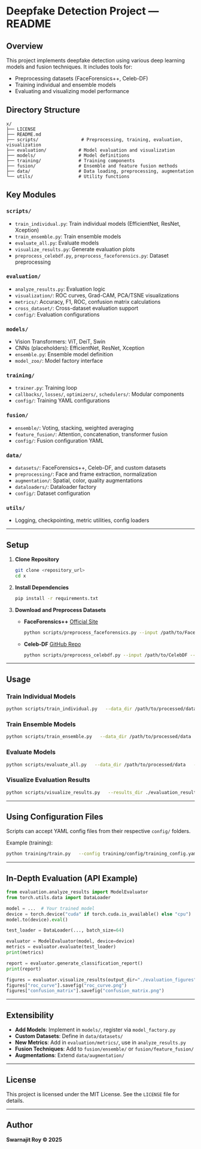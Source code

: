 # Deepfake Detection Project — README

## Overview

This project implements deepfake detection using various deep learning models and fusion techniques. It includes tools for:

- Preprocessing datasets (FaceForensics++, Celeb-DF)
- Training individual and ensemble models
- Evaluating and visualizing model performance

## Directory Structure

```
x/
├── LICENSE
├── README.md
├── scripts/                # Preprocessing, training, evaluation, visualization
├── evaluation/            # Model evaluation and visualization
├── models/                # Model definitions
├── training/              # Training components
├── fusion/                # Ensemble and feature fusion methods
├── data/                  # Data loading, preprocessing, augmentation
└── utils/                 # Utility functions
```

## Key Modules

### `scripts/`
- `train_individual.py`: Train individual models (EfficientNet, ResNet, Xception)
- `train_ensemble.py`: Train ensemble models
- `evaluate_all.py`: Evaluate models
- `visualize_results.py`: Generate evaluation plots
- `preprocess_celebdf.py`, `preprocess_faceforensics.py`: Dataset preprocessing

### `evaluation/`
- `analyze_results.py`: Evaluation logic
- `visualization/`: ROC curves, Grad-CAM, PCA/TSNE visualizations
- `metrics/`: Accuracy, F1, ROC, confusion matrix calculations
- `cross_dataset/`: Cross-dataset evaluation support
- `config/`: Evaluation configurations

### `models/`
- Vision Transformers: ViT, DeiT, Swin
- CNNs (placeholders): EfficientNet, ResNet, Xception
- `ensemble.py`: Ensemble model definition
- `model_zoo/`: Model factory interface

### `training/`
- `trainer.py`: Training loop
- `callbacks/`, `losses/`, `optimizers/`, `schedulers/`: Modular components
- `config/`: Training YAML configurations

### `fusion/`
- `ensemble/`: Voting, stacking, weighted averaging
- `feature_fusion/`: Attention, concatenation, transformer fusion
- `config/`: Fusion configuration YAML

### `data/`
- `datasets/`: FaceForensics++, Celeb-DF, and custom datasets
- `preprocessing/`: Face and frame extraction, normalization
- `augmentation/`: Spatial, color, quality augmentations
- `dataloaders/`: Dataloader factory
- `config/`: Dataset configuration

### `utils/`
- Logging, checkpointing, metric utilities, config loaders

---

## Setup

1. **Clone Repository**
   ```bash
   git clone <repository_url>
   cd x
   ```

2. **Install Dependencies**
   ```bash
   pip install -r requirements.txt
   ```

3. **Download and Preprocess Datasets**

   - **FaceForensics++**
     [Official Site](https://faceforensics.org/)
     ```bash
     python scripts/preprocess_faceforensics.py --input /path/to/FaceForensics --output /path/to/processed/FaceForensics
     ```

   - **Celeb-DF**
     [GitHub Repo](https://github.com/danmohaha/celeb-deepfakeforensics)
     ```bash
     python scripts/preprocess_celebdf.py --input /path/to/CelebDF --output /path/to/processed/CelebDF
     ```

---

## Usage

### Train Individual Models
```bash
python scripts/train_individual.py   --data_dir /path/to/processed/data   --model_type efficientnet   --dataset faceforensics   --output_dir ./trained_models
```

### Train Ensemble Models
```bash
python scripts/train_ensemble.py   --data_dir /path/to/processed/data   --model_paths ./model1.pth ./model2.pth   --dataset combined   --output_dir ./trained_models   --freeze_base_models
```

### Evaluate Models
```bash
python scripts/evaluate_all.py   --data_dir /path/to/processed/data   --model_paths ./model1.pth   --datasets faceforensics celebdf   --output_dir ./evaluation_results
```

### Visualize Evaluation Results
```bash
python scripts/visualize_results.py   --results_dir ./evaluation_results   --output_dir ./visualization_results
```

---

## Using Configuration Files

Scripts can accept YAML config files from their respective `config/` folders.

Example (training):
```bash
python training/train.py   --config training/config/training_config.yaml   --output ./trained_model
```

---

## In-Depth Evaluation (API Example)

```python
from evaluation.analyze_results import ModelEvaluator
from torch.utils.data import DataLoader

model = ...  # Your trained model
device = torch.device("cuda" if torch.cuda.is_available() else "cpu")
model.to(device).eval()

test_loader = DataLoader(..., batch_size=64)

evaluator = ModelEvaluator(model, device=device)
metrics = evaluator.evaluate(test_loader)
print(metrics)

report = evaluator.generate_classification_report()
print(report)

figures = evaluator.visualize_results(output_dir="./evaluation_figures")
figures["roc_curve"].savefig("roc_curve.png")
figures["confusion_matrix"].savefig("confusion_matrix.png")
```

---

## Extensibility

- **Add Models**: Implement in `models/`, register via `model_factory.py`
- **Custom Datasets**: Define in `data/datasets/`
- **New Metrics**: Add in `evaluation/metrics/`, use in `analyze_results.py`
- **Fusion Techniques**: Add to `fusion/ensemble/` or `fusion/feature_fusion/`
- **Augmentations**: Extend `data/augmentation/`

---

## License

This project is licensed under the MIT License. See the `LICENSE` file for details.

---

## Author

**Swarnajit Roy © 2025**